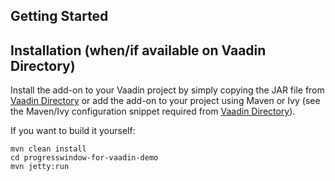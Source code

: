 ## Getting Started

## Installation (when/if available on Vaadin Directory)

Install the add-on to your Vaadin project by simply copying the JAR file from [Vaadin Directory](https://vaadin.com/addon/progresswindow-for-vaadin) or add the add-on to your project using Maven or Ivy (see the Maven/Ivy configuration snippet required from [Vaadin Directory](https://vaadin.com/addon/progresswindow-for-vaadin)).

If you want to build it yourself:

```
mvn clean install
cd progresswindow-for-vaadin-demo
mvn jetty:run
```


